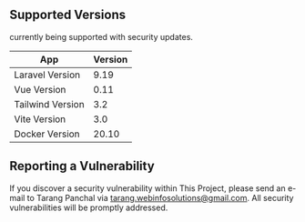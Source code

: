 ## Supported Versions

currently being supported with security updates.

| App | Version |
| ------ | ------ |
| Laravel Version | 9.19 |
| Vue Version | 0.11 |
| Tailwind Version | 3.2 |
| Vite Version | 3.0 |
| Docker Version | 20.10 |

## Reporting a Vulnerability

If you discover a security vulnerability within This Project, please send an e-mail to Tarang Panchal via [tarang.webinfosolutions@gmail.com](mailto:tarang.webinfosolutions@gmail.com). All security vulnerabilities will be promptly addressed.
